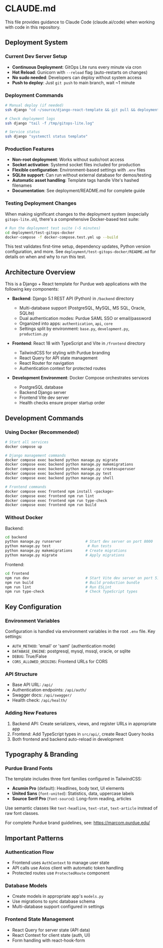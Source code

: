# CLAUDE.md

This file provides guidance to Claude Code (claude.ai/code) when working with code in this repository.

## Deployment System

### Current Dev Server Setup
- **Continuous Deployment**: GitOps Lite runs every minute via cron
- **Hot Reload**: Gunicorn with `--reload` flag (auto-restarts on changes)
- **No sudo needed**: Developers can deploy without system access
- **Push to deploy**: Just `git push` to main branch, wait ~1 minute

### Deployment Commands
```bash
# Manual deploy (if needed)
ssh django "cd ~/source/django-react-template && git pull && deployment/gitops-lite.sh"

# Check deployment logs
ssh django "tail -f /tmp/gitops-lite.log"

# Service status
ssh django "systemctl status template"
```

### Production Features
- **Non-root deployment**: Works without sudo/root access
- **Socket activation**: Systemd socket files included for production
- **Flexible configuration**: Environment-based settings with `.env` files
- **SQLite support**: Can run without external database for demos/testing
- **Automatic asset handling**: Template tags handle Vite's hashed filenames
- **Documentation**: See deployment/README.md for complete guide

### Testing Deployment Changes
When making significant changes to the deployment system (especially `gitops-lite.sh`), there's a comprehensive Docker-based test suite:
```bash
# Run the deployment test suite (~5 minutes)
cd deployment/test-gitops-docker
docker-compose -f docker-compose.test.yml up --build
```
This test validates first-time setup, dependency updates, Python version configuration, and more. See `deployment/test-gitops-docker/README.md` for details on when and why to run this test.

## Architecture Overview

This is a Django + React template for Purdue web applications with the following key components:

- **Backend**: Django 5.1 REST API (Python) in `/backend` directory
  - Multi-database support (PostgreSQL, MySQL, MS SQL, Oracle, SQLite)
  - Dual authentication modes: Purdue SAML SSO or email/password
  - Organized into apps: `authentication`, `api`, `core`
  - Settings split by environment: `base.py`, `development.py`, `production.py`

- **Frontend**: React 18 with TypeScript and Vite in `/frontend` directory
  - TailwindCSS for styling with Purdue branding
  - React Query for API state management
  - React Router for navigation
  - Authentication context for protected routes

- **Development Environment**: Docker Compose orchestrates services
  - PostgreSQL database
  - Backend Django server
  - Frontend Vite dev server
  - Health checks ensure proper startup order

## Development Commands

### Using Docker (Recommended)

```bash
# Start all services
docker compose up

# Django management commands
docker compose exec backend python manage.py migrate
docker compose exec backend python manage.py makemigrations
docker compose exec backend python manage.py createsuperuser
docker compose exec backend python manage.py test
docker compose exec backend python manage.py shell

# Frontend commands
docker compose exec frontend npm install <package>
docker compose exec frontend npm run lint
docker compose exec frontend npm run type-check
docker compose exec frontend npm run build
```

### Without Docker

Backend:
```bash
cd backend
python manage.py runserver           # Start dev server on port 8000
python manage.py test                 # Run tests
python manage.py makemigrations      # Create migrations
python manage.py migrate             # Apply migrations
```

Frontend:
```bash
cd frontend
npm run dev                          # Start Vite dev server on port 5173
npm run build                        # Build production bundle
npm run lint                         # Run ESLint
npm run type-check                   # Check TypeScript types
```

## Key Configuration

### Environment Variables
Configuration is handled via environment variables in the root `.env` file. Key settings:
- `AUTH_METHOD`: 'email' or 'saml' (authentication mode)
- `DATABASE_ENGINE`: postgresql, mysql, mssql, oracle, or sqlite
- `DEBUG`: True/False
- `CORS_ALLOWED_ORIGINS`: Frontend URLs for CORS

### API Structure
- Base API URL: `/api/`
- Authentication endpoints: `/api/auth/`
- Swagger docs: `/api/swagger/`
- Health check: `/api/health/`

### Adding New Features
1. Backend API: Create serializers, views, and register URLs in appropriate app
2. Frontend: Add TypeScript types in `src/api/`, create React Query hooks
3. Both frontend and backend auto-reload in development

## Typography & Branding

### Purdue Brand Fonts
The template includes three font families configured in TailwindCSS:
- **Acumin Pro** (default): Headlines, body text, UI elements
- **United Sans** (`font-united`): Statistics, data, uppercase labels
- **Source Serif Pro** (`font-source`): Long-form reading, articles

Use semantic classes like `text-headline`, `text-stat`, `text-article` instead of raw font classes.

For complete Purdue brand guidelines, see: https://marcom.purdue.edu/

## Important Patterns

### Authentication Flow
- Frontend uses `AuthContext` to manage user state
- API calls use Axios client with automatic token handling
- Protected routes use `ProtectedRoute` component

### Database Models
- Create models in appropriate app's `models.py`
- Use migrations to sync database schema
- Multi-database support configured in settings

### Frontend State Management
- React Query for server state (API data)
- React Context for client state (auth, UI)
- Form handling with react-hook-form
